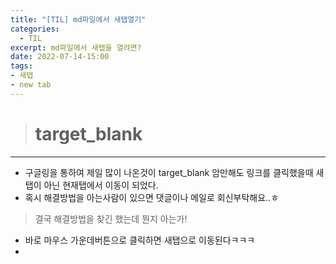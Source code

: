 ```yaml
---
title: "[TIL] md파일에서 새탭열기"
categories: 
  - TIL
excerpt: md파일에서 새탭을 열려면?
date: 2022-07-14-15:00
tags:
- 새탭
- new tab
---
```




> # target_blank
---
 
- 구글링을 통하여 제일 많이 나온것이 target_blank 암만해도 링크를 클릭했을때 새탭이 아닌 현재탭에서 이동이 되었다.
- 혹시 해결방법을 아는사람이 있으면 댓글이나 메일로 회신부탁해요..ㅎ

> 결국 해결방법을 찾긴 했는데 뭔지 아는가!
- 바로 마우스 가운데버튼으로 클릭하면 새탭으로 이동된다ㅋㅋㅋ
- 
